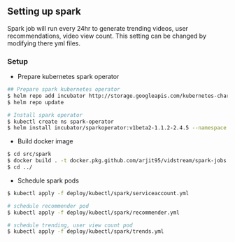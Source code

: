 ## Setting up spark
Spark job will run every 24hr to generate trending videos, user recommendations, video view count. This setting can be changed by modifying there yml files.

### Setup
- Prepare kubernetes spark operator
```bash
## Prepare spark kubernetes operator
$ helm repo add incubator http://storage.googleapis.com/kubernetes-charts-incubator
$ helm repo update

# Install spark operator
$ kubectl create ns spark-operator
$ helm install incubator/sparkoperator:v1beta2-1.1.2-2.4.5 --namespace spark-operator
```
- Build docker image
```bash
$ cd src/spark
$ docker build . -t docker.pkg.github.com/arjit95/vidstream/spark-jobs:v1
$ cd ../
```
- Schedule spark pods
```bash
$ kubectl apply -f deploy/kubectl/spark/serviceaccount.yml

# schedule recommender pod
$ kubectl apply -f deploy/kubectl/spark/recommender.yml

# schedule trending, user view count pod
$ kubectl apply -f deploy/kubectl/spark/trends.yml
```